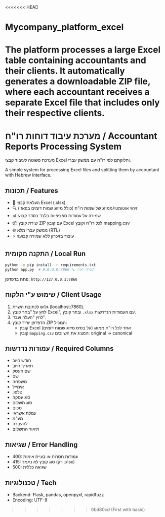 <<<<<<< HEAD
# Mycompany_platform_excel
The platform processes a large Excel table containing accountants and their clients. It automatically generates a downloadable ZIP file, where each accountant receives a separate Excel file that includes only their respective clients.
=======
# מערכת עיבוד דוחות רו"ח / Accountant Reports Processing System

מערכת פשוטה לעיבוד קבצי Excel וחלוקתם לפי רו"ח עם ממשק עברי.

A simple system for processing Excel files and splitting them by accountant with Hebrew interface.

## תכונות / Features

- 📁 העלאת קבצי Excel (.xlsx)
- 🔍 זיהוי אוטומטי/ממוזג של שמות רו"ח (כולל מיזוג שמות דומים בפאזי)
- 📊 שמירה על עמודות ספציפיות בלבד בסדר קבוע
- 📦 יצירת קובץ ZIP עם קובץ Excel לכל רו"ח וקובץ mapping.csv
- 🌐 ממשק עברי מלא (RTL)
- ⚡ עיבוד בזיכרון ללא שמירה קבועה

## התקנה מקומית / Local Run

```bash
python -m pip install -r requirements.txt
python app.py  # השרת יאזין על 0.0.0.0:7860
```

פתח בדפדפן: `http://127.0.0.1:7860`

## שימוש ע"י הלקוח / Client Usage
1. גלוש לכתובת השרת (localhost:7860).
2. לחץ על "בחר קובץ Excel", ובחר קובץ `.xlsx` עם העמודות הנדרשות.
3. לחץ "העלה ועבד".
4. הדפדפן יוריד קובץ ZIP המכיל:
   - קובץ Excel אחד לכל רו"ח ממוזג (על בסיס מיזוג שמות דומים)
   - קובץ `mapping.csv` המציג את השיוכים: original → canonical

## עמודות נדרשות / Required Columns
- חודש חיוב
- תאריך חיוב
- שם העסק
- שם
- משפחה
- אימייל
- טלפון
- סוג עסקה
- סוג תשלום
- סכום
- עמלת אשראי
- מע"מ
- להעברה
- תיאור התשלום

## שגיאות / Error Handling
- 400: עמודות חסרות או בעיית אימות
- 415: סוג קובץ לא נתמך (רק .xlsx)
- 500: שגיאה כללית

## טכנולוגיות / Tech
- Backend: Flask, pandas, openpyxl, rapidfuzz
- Encoding: UTF-8
>>>>>>> 0bd80cd (First with basic)
